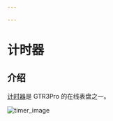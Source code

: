 ```yaml
---

---
```


# 计时器

## 介绍
[计时器](https://github.com/zepp-health/zeppos-samples/tree/main/watchface/1.0/timer)是 GTR3Pro 的在线表盘之一。

![timer_image](/img/sample/watchface/timer.png)


